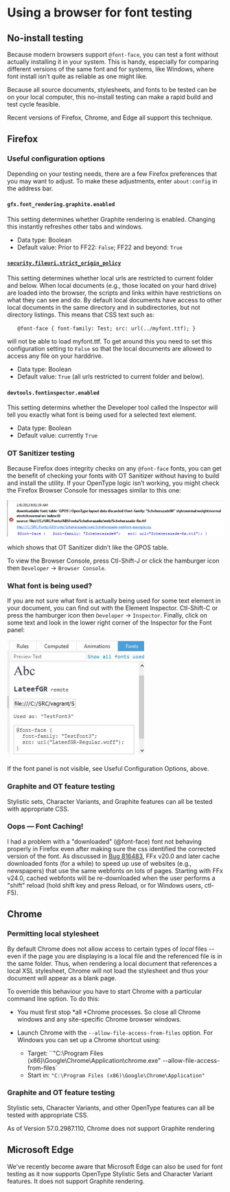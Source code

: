 # Using a browser for font testing

## No-install testing

Because modern browsers support `@font-face`, you can test a font without actually installing it in your system. This is handy, especially for comparing different versions of the same font and for systems, like Windows, where font install isn’t quite as reliable as one might like.

Because all source documents, stylesheets, and fonts to be tested can be on your local computer, this no-install testing can make a rapid build and test cycle feasible.

Recent versions of Firefox, Chrome, and Edge all support this technique.

## Firefox

### Useful configuration options

Depending on your testing needs, there are a few Firefox preferences that you may want to adjust. To make these adjustments, enter `about:config` in the address bar.

#### `gfx.font_rendering.graphite.enabled`

This setting determines whether Graphite rendering is enabled. Changing this instantly refreshes other tabs and windows.
- Data type: Boolean
- Default value: Prior to FF22: `False`;  FF22 and beyond: `True`

#### [`security.fileuri.strict_origin_policy`](http://kb.mozillazine.org/Security.fileuri.strict_origin_policy)

This setting determines whether local urls are restricted to current folder and below. When local documents (e.g., those located on your hard drive) are loaded into the browser, the scripts and links within have restrictions on what they can see and do. By default local documents have access to other local documents in the same directory and in subdirectories, but not directory listings. This means that CSS text such as:

&nbsp;&nbsp;&nbsp;&nbsp;&nbsp;&nbsp;`@font-face { font-family: Test; src: url(../myfont.ttf); }`

will not be able to load myfont.ttf. To get around this you need to set this configuration setting to `False` so that the local documents are allowed to access any file on your harddrive.

- Data type: Boolean
- Default value: `True` (all urls restricted to current folder and below).

#### `devtools.fontinspector.enabled`

This setting determins whether the Developer tool called the Inspector will tell you exactly what font is being used for a selected text element.

- Data type: Boolean
- Default value: currently `True`

### OT Sanitizer testing

Because Firefox does integrity checks on any `@font-face` fonts, you can get the benefit of checking your fonts with OT Sanitizer without having to build and install the utility. If your OpenType logic isn’t working, you might check the Firefox Browser Console for messages similar to this one:

![OT Sanitizer error](Firefox-OTSanitizer-error.png)

which shows that OT Sanitizer didn’t like the GPOS table.

To view the Browser Console, press Ctl-Shift-J or click the hamburger icon then `Developer` -> `Browser Console`.

### What font is being used?
If you are not sure what font is actually being used for some text element in your document, you can find out with the Element Inspector. Ctl-Shift-C or press the hamburger icon then `Developer` -> `Inspector`. Finally, click on some text and look in the lower right corner of the Inspector for the Font panel:

![Firefox Font Inspector](FireFox-font-inspector.jpg)

If the font panel is not visible, see Useful Configuration Options, above.

### Graphite and OT feature testing

Stylistic sets, Character Variants, and Graphite features can all be tested with appropriate CSS.

### Oops — Font Caching!

I had a problem with a "downloaded" (@font-face) font not behaving properly in Firefox even after making sure the css identified the corrected version of the font.
As discussed in [Bug 816483](https://bugzilla.mozilla.org/show_bug.cgi?id=816483),  FFx v20.0 and later cache downloaded fonts (for a while) to speed up use of websites (e.g., newspapers) that use the same webfonts on lots of pages. Starting with FFx v24.0, cached webfonts will be re-downloaded when the user performs a "shift" reload (hold shift key and press Reload, or for Windows users, ctl-F5).

## Chrome

### Permitting local stylesheet

By default Chrome does not allow access to certain types of *local* files -- even if the page you are displaying is a local file and the referenced file is in the same folder. Thus, when rendering a local document that references a local XSL stylesheet, Chrome will not load the stylesheet and thus your document will appear as a blank page.

To override this behaviour you have to start Chrome with a particular command line option. To do this:

* You must first stop *all *Chrome processes. So close all Chrome windows and any site-specific Chrome browser windows.
* Launch Chrome with the `--allow-file-access-from-files` option.  For Windows you can set up a Chrome shortcut using:

    * Target: ``"C:\Program Files (x86)\Google\Chrome\Application\chrome.exe" --allow-file-access-from-files`
    * Start in: ``"C:\Program Files (x86)\Google\Chrome\Application"``

### Graphite and OT feature testing

Stylistic sets, Character Variants, and other OpenType features can all be tested with appropriate CSS.

As of Version 57.0.2987.110, Chrome does not support Graphite rendering

## Microsoft Edge

We've recently become aware that Microsoft Edge can also be used for font testing as it now supports OpenType Stylistic Sets and Character Variant features. It does not support Graphite rendering.
